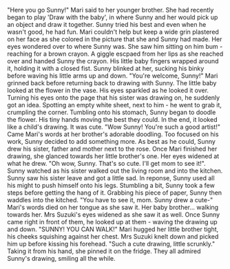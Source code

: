"Here you go Sunny!" Mari said to her younger brother. She had recently began to play 'Draw with the baby', in where Sunny and her would pick up an object and draw it together. Sunny tried his best and even when he wasn't good, he had fun. Mari couldn't help but keep a wide grin plastered on her face as she colored in the picture that she and Sunny had made. Her eyes wondered over to where Sunny was. She saw him sitting on him bum - reaching for a brown crayon. A giggle escpaed from her lips as she reached over and handed Sunny the crayon. His little baby fingers wrapped around it, holding it with a closed fist. Sunny blinked at her, sucking his binky before waving his little arms up and down. "You're welcome, Sunny!" Mari grinned back before returning back to drawing with Sunny. The little baby looked at the flower in the vase. His eyes sparkled as he looked it over. Turning his eyes onto the page that his sister was drawing on, he suddenly got an idea. Spotting an empty white sheet, next to him - he went to grab it, crumpling the corner. Tumbling onto his stomach, Sunny began to doodle the flower. His tiny hands moving the best they could. In the end, it looked like a child's drawing. It was cute. "Wow Sunny! You're such a good artist!" Came Mari's words at her brother's adorable doodling. Too focused on his work, Sunny decided to add something more. As best as he could, Sunny drew his sister, father and mother next to the rose. Once Mari finished her drawing, she glanced towards her little brother's one. Her eyes widened at what he drew. "Oh wow, Sunny. That's so cute. I'll get mom to see it!". Sunny watched as his sister walked out the living room and into the kitchen. Sunny saw his sister leave and got a little sad. In reponse, Sunny used all his might to push himself onto his legs. Stumbling a bit, Sunny took a few steps before getting the hang of it. Grabbing his piece of paper, Sunny then waddles into the kitched. "You have to see it, mom. Sunny drew a cute-" Mari's words died on her tongue as she saw it. Her baby brother... walking towards her. Mrs Suzuki's eyes widened as she saw it as well. Once Sunny came right in front of them, he looked up at them - waving the drawing up and down. "SUNNY! YOU CAN WALK!" Mari hugged her little brother tight, his cheeks squishing against her chest. Mrs Suzuki knelt down and picked him up before kissing his forehead. "Such a cute drawing, little scrunkly." Taking it from his hand, she pinned it on the fridge. They all admired Sunny's drawing, smiling all the while.